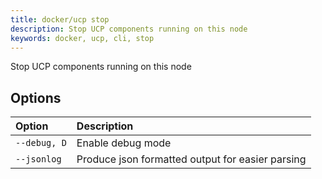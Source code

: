 ```yaml
---
title: docker/ucp stop
description: Stop UCP components running on this node
keywords: docker, ucp, cli, stop
---
```

Stop UCP components running on this node

## Options

| Option       | Description                                      |
|:------------ |:------------------------------------------------ |
| `--debug, D` | Enable debug mode                                |
| `--jsonlog`  | Produce json formatted output for easier parsing |